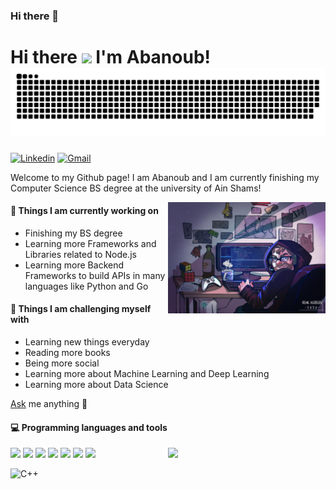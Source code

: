 ### Hi there 👋

<!--
**Abanoub321/Abanoub321** is a ✨ _special_ ✨ repository because its `README.md` (this file) appears on your GitHub profile.
-->

<!-- <div align="center">

### Hi, i'm Abanoub 👋 👨‍💻 
:octocat:

<!-- ![counter](https://en4u5rphp26v6e8.m.pipedream.net)

![Most Active GitHub User Rank](https://enksdv5x6tt42mz.m.pipedream.net) -->

<!-- </div>

~~- 🔭 I’m currently working on Graduation Project 👨‍🎓~~
- 🤔 I’m looking for help with Payment Gatways

<div align="center">

[![Abanoub's github stats](https://github-readme-stats.vercel.app/api?username=Abanoub321&count_private=true&show_icons=true&theme=radical)](https://github.com/anuraghazra/github-readme-stats) -->

<h1 align="left">Hi there  <img src="https://raw.githubusercontent.com/iampavangandhi/iampavangandhi/master/gifs/Hi.gif" width="30px">
I'm Abanoub!
<div align=right>

<!-- ![counter](https://en4u5rphp26v6e8.m.pipedream.net)
![Most Active GitHub User Rank](https://enksdv5x6tt42mz.m.pipedream.net) -->

</div>
<div align="center">
  <img  src="https://github.com/abanoub321/abanoub321/blob/main/grid-snake.svg"
       alt="snake" /></a>
</div>
</h1>

[![Linkedin](https://img.shields.io/badge/-LinkedIn-blue?style=flat&logo=Linkedin&logoColor=white)](https://www.linkedin.com/in/abanoub-milad/)
[![Gmail](https://img.shields.io/badge/-Gmail-c14438?style=flat&logo=Gmail&logoColor=white)](mailto:abanoubmilad12@gmail.com)

Welcome to my Github page! I am Abanoub and I am currently finishing my Computer Science BS degree at the university of Ain Shams!  

<img align="right" alt="img" src="https://github.com/abanoub321/abanoub321/blob/main/cover_image.jpg" width="50%" height="auto" />

#### 🌱 Things I am currently working on

- Finishing my BS degree
- Learning more Frameworks and Libraries related to Node.js
- Learning more Backend Frameworks to build APIs in many languages like Python and Go

#### :muscle: Things I am challenging myself with

- Learning new things everyday
- Reading more books
- Being more social
- Learning more about Machine Learning and Deep Learning
- Learning more about Data Science

[Ask](https://github.com/abanoub321/abanoub321/discussions/new?category=q-a) me anything 💭

<!-- For more info please refer to my [Resume](https://drive.google.com/file/d/18hnPM4xIm5pXwPvRUgvZrSVydlwkcYBq/view?usp=share_link) -->

#### :computer: Programming languages and tools

<p>
 <img width="50%" align="right" src="https://github-readme-stats.vercel.app/api?username=abanoub321&show_icons=true&hide_border=true" />

<img src="https://img.shields.io/badge/-JavaScript-eed718?style=flat&logo=javascript&logoColor=ffffff">
<img src="https://img.shields.io/badge/-typescript-0000ff?style=flat&logo=typescript&logoColor=fff">
<img src="https://img.shields.io/badge/-MongoDB-4DB33D?style=flat&logo=mongodb&logoColor=FFFFFF">
<img src="https://img.shields.io/badge/-Express.js-787878?style=flat">
<img src="https://img.shields.io/badge/-Node.js-3C873A?style=flat&logo=Node.js&logoColor=white">
<img src="https://img.shields.io/badge/-GraphQL-e535ab?style=flat&logo=graphql&logoColor=FFFFFF">
<img src="https://img.shields.io/badge/problem-solving-green">

<br>

![C++](https://img.shields.io/badge/c++-%2300599C.svg?style=for-the-badge&logo=c%2B%2B&logoColor=white)

